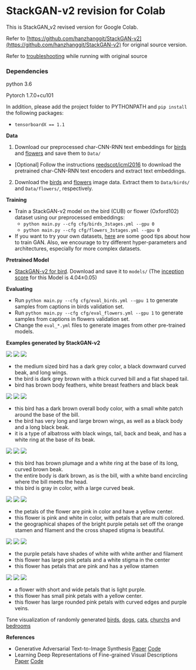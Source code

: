 # StackGAN-v2 revision for Colab

This is StackGAN_v2 revised version for Google Colab.

Refer to [https://github.com/hanzhanggit/StackGAN-v2](https://github.com/hanzhanggit/StackGAN-v2) for original source version.

Refer to [troubleshooting](https://github.com/rightlit/StackGAN-v2-rev/issues) while running with original source 



### Dependencies
python 3.6

Pytorch 1.7.0+cu101

In addition, please add the project folder to PYTHONPATH and `pip install` the following packages:
- `tensorboardX == 1.1` 


**Data**

1. Download our preprocessed char-CNN-RNN text embeddings for [birds](https://drive.google.com/open?id=0B3y_msrWZaXLT1BZdVdycDY5TEE) and [flowers](https://drive.google.com/open?id=0B3y_msrWZaXLaUc0UXpmcnhaVmM) and save them to `Data/`
  - [Optional] Follow the instructions [reedscot/icml2016](https://github.com/reedscot/icml2016) to download the pretrained char-CNN-RNN text encoders and extract text embeddings.
2. Download the [birds](http://www.vision.caltech.edu/visipedia/CUB-200-2011.html) and [flowers](http://www.robots.ox.ac.uk/~vgg/data/flowers/102/) image data. Extract them to `Data/birds/` and `Data/flowers/`, respectively.

**Training**

- Train a StackGAN-v2 model on the bird (CUB) or flower (Oxford102) dataset using our preprocessed embeddings:
  -  `python main.py --cfg cfg/birds_3stages.yml --gpu 0`
  -  `python main.py --cfg cfg/flowers_3stages.yml --gpu 0`
- If you want to try your own datasets, [here](https://github.com/soumith/ganhacks) are some good tips about how to train GAN. Also, we encourage to try different hyper-parameters and architectures, especially for more complex datasets.



**Pretrained Model**
- [StackGAN-v2 for bird](https://drive.google.com/open?id=1s5Yf3nFiXx0lltMFOiJWB6s1LP24RcwH). Download and save it to `models/` (The [inception score](https://github.com/hanzhanggit/StackGAN-inception-model) for this Model is 4.04±0.05)



**Evaluating**
- Run `python main.py --cfg cfg/eval_birds.yml --gpu 1` to generate samples from captions in birds validation set.
- Run `python main.py --cfg cfg/eval_flowers.yml --gpu 1` to generate samples from captions in flowers validation set.
- Change the `eval_*.yml` files to generate images from other pre-trained models. 


**Examples generated by StackGAN-v2**

![](./models/birds_3stages/iteration210000/single_samples/valid/001.Black_footed_Albatross/Black_Footed_Albatross_0001_796111_256_sentence0.png)
![](./models/birds_3stages/iteration210000/single_samples/valid/001.Black_footed_Albatross/Black_Footed_Albatross_0001_796111_256_sentence1.png)
![](./models/birds_3stages/iteration210000/single_samples/valid/001.Black_footed_Albatross/Black_Footed_Albatross_0001_796111_256_sentence2.png)

- the medium sized bird has a dark grey color, a black downward curved beak, and long wings.
- the bird is dark grey brown with a thick curved bill and a flat shaped tail.
- bird has brown body feathers, white breast feathers and black beak

![](./models/birds_3stages/iteration210000/single_samples/valid/001.Black_footed_Albatross/Black_Footed_Albatross_0001_796111_256_sentence3.png)
![](./models/birds_3stages/iteration210000/single_samples/valid/001.Black_footed_Albatross/Black_Footed_Albatross_0001_796111_256_sentence4.png)
![](./models/birds_3stages/iteration210000/single_samples/valid/001.Black_footed_Albatross/Black_Footed_Albatross_0001_796111_256_sentence5.png)

- this bird has a dark brown overall body color, with a small white patch around the base of the bill.
- the bird has very long and large brown wings, as well as a black body and a long black beak.
- it is a type of albatross with black wings, tail, back and beak, and has a white ring at the base of its beak.

![](./models/birds_3stages/iteration210000/single_samples/valid/001.Black_footed_Albatross/Black_Footed_Albatross_0001_796111_256_sentence6.png)
![](./models/birds_3stages/iteration210000/single_samples/valid/001.Black_footed_Albatross/Black_Footed_Albatross_0001_796111_256_sentence7.png)
![](./models/birds_3stages/iteration210000/single_samples/valid/001.Black_footed_Albatross/Black_Footed_Albatross_0001_796111_256_sentence8.png)

- this bird has brown plumage and a white ring at the base of its long, curved brown beak.
- the entire body is dark brown, as is the bill, with a white band encircling where the bill meets the head.
- this bird is gray in color, with a large curved beak.

![](./models/flowers_3stages/iteration176052/single_samples/valid/jpg/image_06734_256_sentence0.png)
![](./models/flowers_3stages/iteration176052/single_samples/valid/jpg/image_06734_256_sentence1.png)
![](./models/flowers_3stages/iteration176052/single_samples/valid/jpg/image_06734_256_sentence2.png)

- the petals of the flower are pink in color and have a yellow center.
- this flower is pink and white in color, with petals that are multi colored.
- the geographical shapes of the bright purple petals set off the orange stamen and filament and the cross shaped stigma is beautiful.

![](./models/flowers_3stages/iteration176052/single_samples/valid/jpg/image_06734_256_sentence3.png)
![](./models/flowers_3stages/iteration176052/single_samples/valid/jpg/image_06734_256_sentence4.png)
![](./models/flowers_3stages/iteration176052/single_samples/valid/jpg/image_06734_256_sentence5.png)

- the purple petals have shades of white with white anther and filament
- this flower has large pink petals and a white stigma in the center
- this flower has petals that are pink and has a yellow stamen

![](./models/flowers_3stages/iteration176052/single_samples/valid/jpg/image_06734_256_sentence6.png)
![](./models/flowers_3stages/iteration176052/single_samples/valid/jpg/image_06734_256_sentence7.png)
![](./models/flowers_3stages/iteration176052/single_samples/valid/jpg/image_06734_256_sentence8.png)

- a flower with short and wide petals that is light purple.
- this flower has small pink petals with a yellow center.
- this flower has large rounded pink petals with curved edges and purple veins.


Tsne visualization of randomly generated [birds](https://github.com/hanzhanggit/StackGAN-v2/blob/master/examples/bird_res256_grid50x50.jpg), [dogs](https://github.com/hanzhanggit/StackGAN-v2/blob/master/examples/dog_res256_grid50x50.jpg), [cats](https://github.com/hanzhanggit/StackGAN-v2/blob/master/examples/cat_res256_grid50x50.jpg), [churchs](https://github.com/hanzhanggit/StackGAN-v2/blob/master/examples/church_res256_grid50x50.jpg) and [bedrooms](https://github.com/hanzhanggit/StackGAN-v2/blob/master/examples/bedroom_res256_grid50x50.jpg)



**References**

- Generative Adversarial Text-to-Image Synthesis [Paper](https://arxiv.org/abs/1605.05396) [Code](https://github.com/reedscot/icml2016)
- Learning Deep Representations of Fine-grained Visual Descriptions [Paper](https://arxiv.org/abs/1605.05395) [Code](https://github.com/reedscot/cvpr2016)

